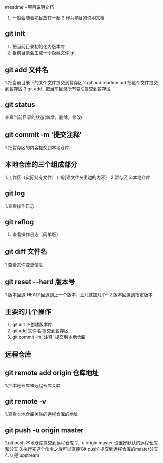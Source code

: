 #readme
+项目说明文档
1. 一般会随着项目放在一起
2.作为项目的说明文档
## git init
1. 把当前目录初始化为版本库
2. 当前目录会生成一个隐藏文件.git
## git add 文件名
1.把当前目录下的某个文件提交到暂存区
2.git add readme.md 把这个文件提交到暂存区
3.git add . 把当前目录所有变动提交到暂存区
## git status
查看当前目录的状态(新增，删除，修改)
## git commit -m '提交注释'
1.把暂存区的内容提交到本地仓库
## 本地仓库的三个组成部分
1.工作区（实际持有文件）（III创建文件夹里边的内容）
2.暂存区
3.本地仓库
## git log
1.查看操作日志
## git reflog
1. 查看操作日志（简单版）
## git diff 文件名
1.查看文件变更信息
## git reset --hard 版本号
1.版本回退 HEAD^回退到上一个版本，上几就加几个^
2.版本回退到指定版本 
## 主要的几个操作
1. git init ->创建版本库
2. git add 文件名 提交到暂存区
3. git commit -m '注释' 提交到本地仓库

## 远程仓库

## git remote add origin 仓库地址
1.把本地仓库和远程仓库关联

## git remote -v
1.查看本地仓库关联的远程仓库的地址

## git push -u origin master
1.git push 本地仓库提交到远程仓库
2. -u origin master  设置好默认的远程仓库和分支
3.执行完这个命令之后可以直接‘Git push’ 提交到远程仓库的master分支
4. u 是 upstream 
